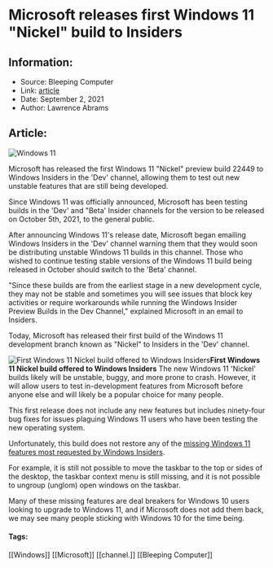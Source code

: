 # Microsoft releases first Windows 11 "Nickel" build to Insiders
### 

## Information:
+ Source: Bleeping Computer
+ Link: [article](https://www.bleepingcomputer.com/news/microsoft/microsoft-releases-first-windows-11-nickel-build-to-insiders/)
+ Date: September 2, 2021
+ Author: Lawrence Abrams


## Article:
![Windows 11](https://www.bleepstatic.com/content/hl-images/2021/08/31/windows-11-header-light.jpg)


Microsoft has released the first Windows 11 "Nickel" preview build 22449 to Windows Insiders in the 'Dev' channel, allowing them to test out new unstable features that are still being developed.


Since Windows 11 was officially announced, Microsoft has been testing builds in the 'Dev' and "Beta' Insider channels for the version to be released on October 5th, 2021, to the general public.


After announcing Windows 11's release date, Microsoft began emailing Windows Insiders in the 'Dev' channel warning them that they would soon be distributing unstable Windows 11 builds in this channel. Those who wished to continue testing stable versions of the Windows 11 build being released in October should switch to the 'Beta' channel.


"Since these builds are from the earliest stage in a new development cycle, they may not be stable and sometimes you will see issues that block key activities or require workarounds while running the Windows Insider Preview Builds in the Dev Channel," explained Microsoft in an email to Insiders.


Today, Microsoft has released their first build of the Windows 11 development branch known as "Nickel" to Insiders in the 'Dev' channel.



![First Windows 11 Nickel build offered to Windows Insiders](https://www.bleepstatic.com/images/news/Microsoft/windows-11/n/first-nickel-build/windows-11-nickel-build.jpg)**First Windows 11 Nickel build offered to Windows Insiders**
The new Windows 11 'Nickel' builds likely will be unstable, buggy, and more prone to crash. However, it will allow users to test in-development features from Microsoft before anyone else and will likely be a popular choice for many people.


This first release does not include any new features but includes ninety-four bug fixes for issues plaguing Windows 11 users who have been testing the new operating system.


Unfortunately, this build does not restore any of the [missing Windows 11 features most requested by Windows Insiders](https://www.bleepingcomputer.com/news/microsoft/windows-11-is-coming-soon-but-users-want-these-features-back/).


For example, it is still not possible to move the taskbar to the top or sides of the desktop, the taskbar context menu is still missing, and it is not possible to ungroup (unglom) open windows on the taskbar.


Many of these missing features are deal breakers for Windows 10 users looking to upgrade to Windows 11, and if Microsoft does not add them back, we may see many people sticking with Windows 10 for the time being.




#### Tags:
[[Windows]] [[Microsoft]] [[channel.]] [[Bleeping Computer]]
